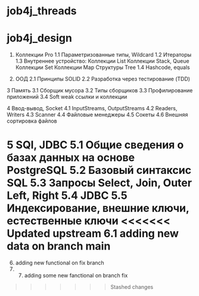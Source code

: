 # job4j_threads

# job4j_design

1. Коллекции Pro
   1.1 Параметризованные типы, Wildcard
   1.2 Итераторы
   1.3 Внутреннее устройство:
   Коллекции List
   Коллекции Stack, Queue
   Коллекции Set
   Коллекции Map
   Структуры Tree
   1.4 Hashcode, equals


2. ООД
   2.1 Принципы SOLID
   2.2 Разработка через тестирование (TDD)

3 Память
3.1 Cборщик мусора
3.2 Типы сборщиков
3.3 Профилирование приложений
3.4 Soft weak ссылки и коллекции

4 Ввод-вывод, Socket
4.1 InputStreams, OutputStreams
4.2 Readers, Writers
4.3 Scanner
4.4 Файловые менеджеры
4.5 Сокеты
4.6 Внешняя сортировка файлов

5 SQl, JDBC
5.1 Общие сведения о базах данных на основе PostgreSQL
5.2 Базовый синтаксис SQL
5.3 Запросы Select, Join, Outer Left, Right
5.4 JDBC
5.5 Индексирование, внешние ключи, естественные ключи
<<<<<<< Updated upstream
6.1 adding new data on branch main
=======
6. adding new functional on fix branch
7. 7. adding some new fanctional on branch fix
>>>>>>> Stashed changes
